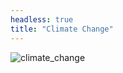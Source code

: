 ```yaml
---
headless: true
title: "Climate Change"
---
```


![climate_change](../images/KPM_fall_mansfield.jpg)

